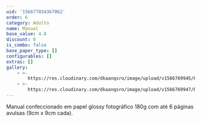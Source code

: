 ```yaml
---
uid: '156677034367062'
order: 6
category: Adulto
name: Manual
base_value: 4.8
discount: 0
is_combo: false
base_paper_type: []
configurables: []
extras: []
gallery:
    - >-
        https://res.cloudinary.com/dkaanqsro/image/upload/v1566769945/Papelaria%20adulto/Manual_padrinho_e_madrinha_1_ejf3yv.jpg
    - >-
        https://res.cloudinary.com/dkaanqsro/image/upload/v1566769947/Papelaria%20adulto/Manual_padrinho_e_madrinha_2_fs9jrx.jpg
---
```


Manual confeccionado em papel glossy fotográfico 180g com até 6 páginas
avulsas (9cm x 9cm cada).
